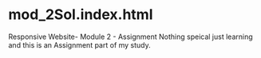# mod_2Sol.index.html
Responsive Website- Module 2 - Assignment
Nothing speical just learning and this is an Assignment part of my study.
